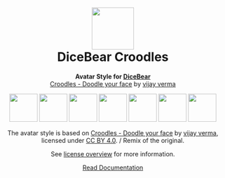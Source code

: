 <h1 align="center"><img src="https://dicebear.com/logo-readme.svg" width="96" /> <br />DiceBear Croodles</h1>
<p align="center">
  <strong>Avatar Style for <a href="https://dicebear.com/">DiceBear</a></strong><br />
  <a href="https://www.figma.com/community/file/966199982810283152">Croodles - Doodle your face</a> by <a href="https://vjy.me/">vijay verma</a>
</p>

<p align="center">
  <img src="https://api.dicebear.com/6.x/croodles/svg?seed=Mimi" width="64" />
  <img src="https://api.dicebear.com/6.x/croodles/svg?seed=Sasha" width="64" />
  <img src="https://api.dicebear.com/6.x/croodles/svg?seed=Lilly" width="64" />
  <img src="https://api.dicebear.com/6.x/croodles/svg?seed=Tigger" width="64" />
  <img src="https://api.dicebear.com/6.x/croodles/svg?seed=Bella" width="64" />
  <img src="https://api.dicebear.com/6.x/croodles/svg?seed=Zoe" width="64" />
  <img src="https://api.dicebear.com/6.x/croodles/svg?seed=Kitty" width="64" />
</p>

<p align="center">
  The avatar style is based on <a href="https://www.figma.com/community/file/966199982810283152">Croodles - Doodle your face</a> by
  <a href="https://vjy.me/">vijay verma</a>, licensed under
  <a href="https://creativecommons.org/licenses/by/4.0/">CC BY 4.0</a>. / Remix of the original.
</p>
<p align="center">
  See <a href="https://dicebear.com/licenses">license overview</a> for more information.
</p>

<p align="center">
  <a href="https://dicebear.com/styles/croodles">
    Read Documentation
  </a>
</p>
